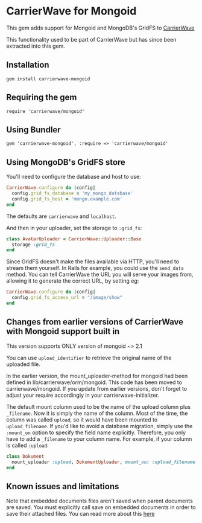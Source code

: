 # CarrierWave for Mongoid

This gem adds support for Mongoid and MongoDB's GridFS to [CarrierWave](https://github.com/jnicklas/carrierwave/)

This functionality used to be part of CarrierWave but has since been extracted into this gem.

## Installation

    gem install carrierwave-mongoid

## Requiring the gem

    require 'carrierwave/mongoid'

## Using Bundler

    gem 'carrierwave-mongoid', :require => 'carrierwave/mongoid'

## Using MongoDB's GridFS store

You'll need to configure the database and host to use:

```ruby
CarrierWave.configure do |config|
  config.grid_fs_database = 'my_mongo_database'
  config.grid_fs_host = 'mongo.example.com'
end
```

The defaults are `carrierwave` and `localhost`.

And then in your uploader, set the storage to `:grid_fs`:

```ruby
class AvatarUploader < CarrierWave::Uploader::Base
  storage :grid_fs
end
```

Since GridFS doesn't make the files available via HTTP, you'll need to stream
them yourself. In Rails for example, you could use the `send_data` method. You
can tell CarrierWave the URL you will serve your images from, allowing it to
generate the correct URL, by setting eg:

```ruby
CarrierWave.configure do |config|
  config.grid_fs_access_url = "/image/show"
end
```

## Changes from earlier versions of CarrierWave with Mongoid support built in

This version supports ONLY version of mongoid ~> 2.1

You can use `upload_identifier` to retrieve the original name of the uploaded file.

In the earlier version, the mount_uploader-method for mongoid had been defined in lib/carrierwave/orm/mongoid. This code has been moved to carrierwave/mongoid. If you update from earlier versions, don't forget to adjust your require accordingly in your carrierwave-initializer.

The default mount column used to be the name of the upload column plus  `_filename`. Now it is simply the name of the column. Most of the time, the column was called `upload`, so it would have been mounted to `upload_filename`.
If you'd like to avoid a database migration, simply use the `:mount_on` option to specify
the field name explicitly. Therefore, you only have to add a `_filename` to your column name. For example, if your column is called `:upload`:

```ruby
class Dokument
  mount_uploader :upload, DokumentUploader, mount_on: :upload_filename
end
```

## Known issues and limitations

Note that embedded documents files aren't saved when parent documents are saved.
You must explicitly call save on embedded documents in order to save their attached files.
You can read more about this [here](https://github.com/jnicklas/carrierwave/issues#issue/81)
